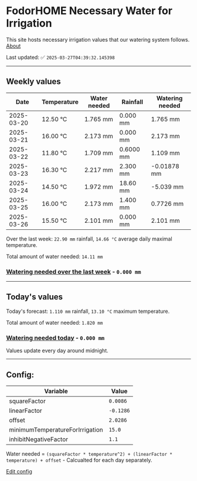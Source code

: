 # FodorHOME Necessary Water for Irrigation

This site hosts necessary irrigation values that our watering system follows. [About](https://github.com/redyau/irrigation)

Last updated: ✅ `2025-03-27T04:39:32.145398`

---

## Weekly values

| Date | Temperature | Water needed | Rainfall | Watering needed |
|-----|-----|-----|-----|-----|
| 2025-03-20 | 12.50 °C | 1.765 mm | 0.000 mm | 1.765 mm |
| 2025-03-21 | 16.00 °C | 2.173 mm | 0.000 mm | 2.173 mm |
| 2025-03-22 | 11.80 °C | 1.709 mm | 0.6000 mm | 1.109 mm |
| 2025-03-23 | 16.30 °C | 2.217 mm | 2.300 mm | -0.01878 mm |
| 2025-03-24 | 14.50 °C | 1.972 mm | 18.60 mm | -5.039 mm |
| 2025-03-25 | 16.00 °C | 2.173 mm | 1.400 mm | 0.7726 mm |
| 2025-03-26 | 15.50 °C | 2.101 mm | 0.000 mm | 2.101 mm |


Over the last week: `22.90 mm` rainfall, `14.66 °C` average daily maximal temperature.

Total amount of water needed: `14.11 mm`

### [Watering needed over the last week](lastweek.txt) - `0.000 mm`

---

## Today's values

Today's forecast: `1.110 mm` rainfall, `13.10 °C` maximum temperature.

Total amount of water needed: `1.820 mm`

### [Watering needed today](today.txt) - `0.000 mm`

Values update every day around midnight.

---

## Config:

| Variable | Value |
|-----|-----|
| squareFactor | `0.0086` |
| linearFactor | `-0.1286` |
| offset | `2.0286` |
| minimumTemperatureForIrrigation | `15.0` |
| inhibitNegativeFactor | `1.1` |

Water needed = `(squareFactor * temperature^2) + (linearFactor * temperature) + offset` - Calcualted for each day separately.

[Edit config](https://github.com/RedyAu/irrigation/edit/main/config.json)
